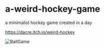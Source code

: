 # a-weird-hockey-game

a minimalist hockey game created in a day

https://dacre.itch.io/weird-hockey

![BallGame](https://github.com/resulozkaya/a-weird-hockey-game/assets/45940662/416be5ad-89d2-45d9-9d86-41806d326352)
